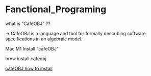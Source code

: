 # Fanctional_Programing

what is "CafeOBJ" ??

-> CafeOBJ is a language and tool for formally describing software specifications in an algebraic model.

Mac M1 Install "cafeOBJ"

brew install cafeobj

[cafeOBJ how to install](https://cafeobj.org/iprog/)
